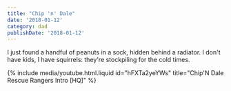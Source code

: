 ```yaml
---
title: "Chip 'n' Dale"
date: '2018-01-12'
category: dad
publishDate: '2018-01-12'
---
```


I just found a handful of peanuts in a sock, hidden behind a radiator. I don't have kids, I have squirrels: they're stockpiling for the cold times.

<!-- more -->

{% include media/youtube.html.liquid id="hFXTa2yeYWs" title="Chip'N Dale Rescue Rangers Intro [HQ]" %}
